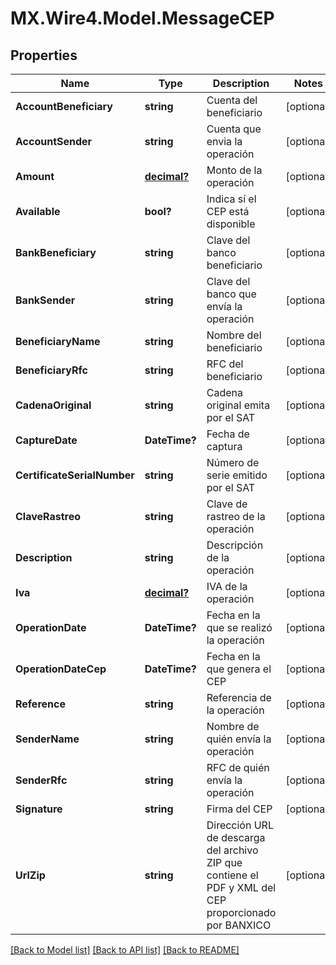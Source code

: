 # MX.Wire4.Model.MessageCEP
## Properties

Name | Type | Description | Notes
------------ | ------------- | ------------- | -------------
**AccountBeneficiary** | **string** | Cuenta del beneficiario | [optional] 
**AccountSender** | **string** | Cuenta que envia la operación | [optional] 
**Amount** | [**decimal?**](BigDecimal.md) | Monto de la operación | [optional] 
**Available** | **bool?** | Indica sí el CEP está disponible | [optional] 
**BankBeneficiary** | **string** | Clave del banco beneficiario | [optional] 
**BankSender** | **string** | Clave del banco que envía la operación | [optional] 
**BeneficiaryName** | **string** | Nombre del beneficiario | [optional] 
**BeneficiaryRfc** | **string** | RFC del beneficiario | [optional] 
**CadenaOriginal** | **string** | Cadena original emita por el SAT | [optional] 
**CaptureDate** | **DateTime?** | Fecha de captura | [optional] 
**CertificateSerialNumber** | **string** | Número de serie emitido por el SAT | [optional] 
**ClaveRastreo** | **string** | Clave de rastreo de la operación | [optional] 
**Description** | **string** | Descripción de la operación | [optional] 
**Iva** | [**decimal?**](BigDecimal.md) | IVA de la operación | [optional] 
**OperationDate** | **DateTime?** | Fecha en la que se realizó la operación | [optional] 
**OperationDateCep** | **DateTime?** | Fecha en la que genera el CEP | [optional] 
**Reference** | **string** | Referencia de la operación | [optional] 
**SenderName** | **string** | Nombre de quién envía la operación | [optional] 
**SenderRfc** | **string** | RFC de quién envía la operación | [optional] 
**Signature** | **string** | Firma del CEP | [optional] 
**UrlZip** | **string** | Dirección URL de descarga del archivo ZIP que contiene el PDF y XML del CEP proporcionado por BANXICO | [optional] 

[[Back to Model list]](../README.md#documentation-for-models) [[Back to API list]](../README.md#documentation-for-api-endpoints) [[Back to README]](../README.md)


